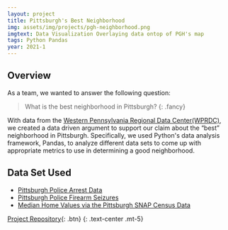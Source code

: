 ```yaml
---
layout: project
title: Pittsburgh's Best Neighborhood
img: assets/img/projects/pgh-neighborhood.png
imgtext: Data Visualization Overlaying data ontop of PGH's map
tags: Python Pandas
year: 2021-1
---
```


## Overview
As a team, we wanted to answer the following question:
> What is the best neighborhood in Pittsburgh?
{: .fancy}

With data from the [Western Pennsylvania Regional Data Center(WPRDC)](http://www.wprdc.org/), we created a data driven argument to support our claim about the “best” neighborhood in Pittsburgh. Specifically, we used Python's data analysis framework, Pandas, to analyze different data sets to come up with appropriate metrics to use in determining a good neighborhood. <span class="endmark"></span>

## Data Set Used
- [Pittsburgh Police Arrest Data](https://data.wprdc.org/dataset/arrest-data)
- [Pittsburgh Police Firearm Seizures](https://data.wprdc.org/dataset/pbp-fire-arm-seizures)
- [Median Home Values via the Pittsburgh SNAP Census Data](https://data.wprdc.org/dataset/pgh/resource/9890875b-c1d1-4e64-8fc9-a4a8dc433745)

[Project Repository](https://github.com/shinwookim/CMPINF0010-Final-Project/){: .btn}
{: .text-center .mt-5}

